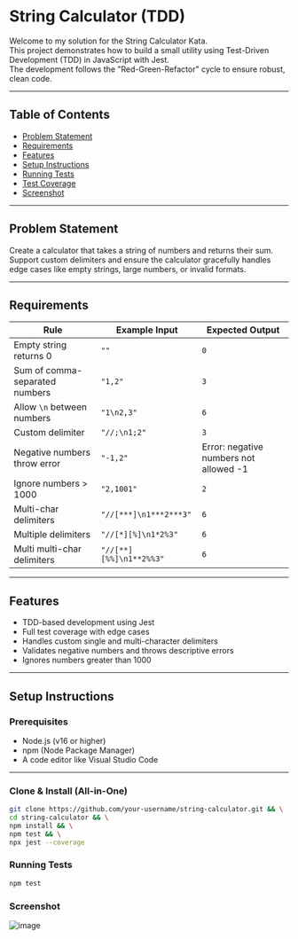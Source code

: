 # String Calculator (TDD)

Welcome to my solution for the String Calculator Kata.  
This project demonstrates how to build a small utility using Test-Driven Development (TDD) in JavaScript with Jest.  
The development follows the "Red-Green-Refactor" cycle to ensure robust, clean code.

---

## Table of Contents

- [Problem Statement](#problem-statement)
- [Requirements](#requirements)
- [Features](#features)
- [Setup Instructions](#setup-instructions)
- [Running Tests](#running-tests)
- [Test Coverage](#test-coverage)
- [Screenshot](#screenshot)

---

## Problem Statement

Create a calculator that takes a string of numbers and returns their sum.  
Support custom delimiters and ensure the calculator gracefully handles edge cases like empty strings, large numbers, or invalid formats.

---

## Requirements

| Rule                             | Example Input             | Expected Output                  |
|----------------------------------|----------------------------|----------------------------------|
| Empty string returns 0          | `""`                       | `0`                              |
| Sum of comma-separated numbers  | `"1,2"`                    | `3`                              |
| Allow `\n` between numbers      | `"1\n2,3"`                 | `6`                              |
| Custom delimiter                | `"//;\n1;2"`               | `3`                              |
| Negative numbers throw error   | `"-1,2"`                   | Error: negative numbers not allowed -1 |
| Ignore numbers > 1000           | `"2,1001"`                 | `2`                              |
| Multi-char delimiters           | `"//[***]\n1***2***3"`     | `6`                              |
| Multiple delimiters             | `"//[*][%]\n1*2%3"`        | `6`                              |
| Multi multi-char delimiters     | `"//[**][%%]\n1**2%%3"`    | `6`                              |

---

## Features

- TDD-based development using Jest
- Full test coverage with edge cases
- Handles custom single and multi-character delimiters
- Validates negative numbers and throws descriptive errors
- Ignores numbers greater than 1000

---

## Setup Instructions

### Prerequisites

- Node.js (v16 or higher)
- npm (Node Package Manager)
- A code editor like Visual Studio Code

---

### Clone & Install (All-in-One)

```bash
git clone https://github.com/your-username/string-calculator.git && \
cd string-calculator && \
npm install && \
npm test && \
npx jest --coverage
```
### Running Tests
```bash
npm test
```
### Screenshot
![image](https://github.com/user-attachments/assets/a05d0c1a-873b-460a-968d-8ccdf14b451c)
